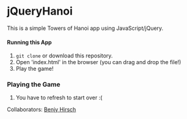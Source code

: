 jQueryHanoi
===========

This is a simple Towers of Hanoi app using JavaScript/jQuery.

#### Running this App
1. `git clone` or download this repository.
2. Open 'index.html' in the browser (you can drag and drop the file!)
3. Play the game!

### Playing the Game
1. You have to refresh to start over :(

Collaborators: [Benjy Hirsch](http://github.com/benjyhirsch)
